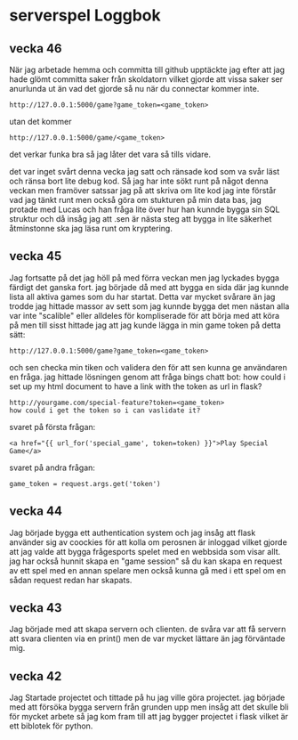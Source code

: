# serverspel Loggbok

## vecka 46

När jag arbetade hemma och committa till github upptäckte jag efter att jag hade glömt committa saker från skoldatorn vilket gjorde att vissa saker ser anurlunda ut än vad det gjorde så nu när du connectar kommer inte.

    http://127.0.0.1:5000/game?game_token=<game_token>

utan det kommer

    http://127.0.0.1:5000/game/<game_token>

det verkar funka bra så jag låter det vara så tills vidare.

det var inget svårt denna vecka jag satt och ränsade kod som va svår läst 
och ränsa bort lite debug kod. Så jag har inte sökt runt på något denna 
veckan men framöver satssar jag på att skriva om lite kod jag inte förstår 
vad jag tänkt runt men också göra om stukturen på min data bas, jag 
protade med Lucas och han fråga lite över hur han kunnde bygga sin SQL 
struktur och då insåg jag att .sen är nästa steg att bygga in lite 
säkerhet åtminstonne ska jag läsa runt om kryptering. 

## vecka 45

Jag fortsatte på det jag höll på med förra veckan men jag lyckades bygga färdigt det ganska
fort. jag började då med att bygga en sida där jag kunnde lista all aktiva games som du har
startat. Detta var mycket svårare än jag trodde jag hittade massor av sett som jag kunnde
bygga det men nästan alla var inte "scalible" eller alldeles för kompliserade för att börja
med att köra på men till sisst hittade jag att jag kunde lägga in min game token på detta
sätt:

    http://127.0.0.1:5000/game?game_token=<game_token>

och sen checka min tiken
och validera den för att sen kunna ge användaren en fråga. jag hittade lösningen genom att
fråga bings chatt bot: how could i set up my html document to have a link with the token as
url in flask?

    http://yourgame.com/special-feature?token=<game_token>
    how could i get the token so i can vaslidate it?

svaret på första frågan:

    <a href="{{ url_for('special_game', token=token) }}">Play Special Game</a>

svaret på andra frågan:

    game_token = request.args.get('token')

## vecka 44

Jag började bygga ett authentication system och jag insåg att flask använder sig av coockies för att kolla om perosnen är inloggad vilket gjorde att jag valde att bygga frågesports spelet med en webbsida som visar allt. jag har också hunnit skapa en "game session" så du kan skapa en request av ett spel med en annan spelare men också kunna gå med i ett spel om en sådan request redan har skapats.

## vecka 43

Jag började med att skapa servern och clienten. de svåra var att få servern att svara clienten via en print() men de var mycket lättare än jag förväntade mig.

## vecka 42

Jag Startade projectet och tittade på hu jag ville göra projectet. jag började med att försöka bygga servern från grunden upp men insåg att det skulle bli för mycket arbete så jag kom fram till att jag bygger projectet i flask vilket är ett biblotek för python.
